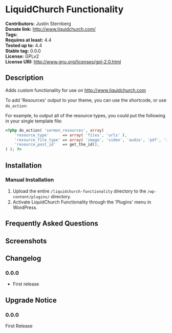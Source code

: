 # LiquidChurch Functionality #
**Contributors:**      Justin Sternberg  
**Donate link:**       http://www.liquidchurch.com/  
**Tags:**  
**Requires at least:** 4.4  
**Tested up to:**      4.4  
**Stable tag:**        0.0.0  
**License:**           GPLv2  
**License URI:**       http://www.gnu.org/licenses/gpl-2.0.html  

## Description ##

Adds custom functionality for use on http://www.liquidchurch.com

To add 'Resources' output to your theme, you can use the shortcode, or use `do_action`:

For example, to output all of the resource types, you could put the following in your single template file:

```php
<?php do_action( 'sermon_resources', array(
	'resource_type'      => array( 'files', 'urls' ),
	'resource_file_type' => array( 'image', 'video', 'audio', 'pdf', 'zip', 'other' ),
	'resource_post_id'   => get_the_id(),
) ); ?>
```

## Installation ##

### Manual Installation ###

1. Upload the entire `/liquidchurch-functionality` directory to the `/wp-content/plugins/` directory.
2. Activate LiquidChurch Functionality through the 'Plugins' menu in WordPress.

## Frequently Asked Questions ##


## Screenshots ##


## Changelog ##

### 0.0.0 ###
* First release

## Upgrade Notice ##

### 0.0.0 ###
First Release
